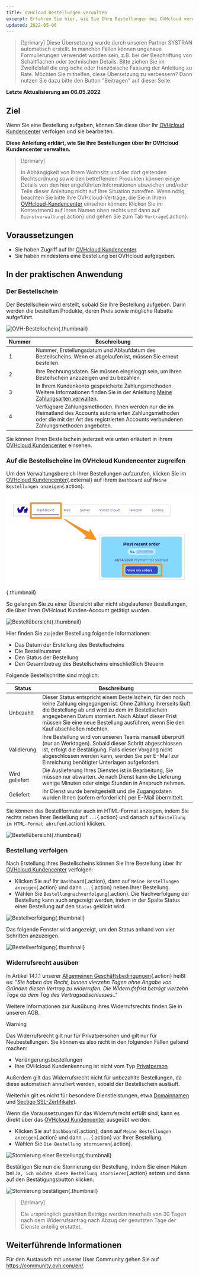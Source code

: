 ```yaml
---
title: OVHcloud Bestellungen verwalten
excerpt: Erfahren Sie hier, wie Sie Ihre Bestellungen bei OVHcloud verwalten
updated: 2022-05-06
---
```


> [!primary]
> Diese Übersetzung wurde durch unseren Partner SYSTRAN automatisch erstellt. In manchen Fällen können ungenaue Formulierungen verwendet worden sein, z.B. bei der Beschriftung von Schaltflächen oder technischen Details. Bitte ziehen Sie im Zweifelsfall die englische oder französische Fassung der Anleitung zu Rate. Möchten Sie mithelfen, diese Übersetzung zu verbessern? Dann nutzen Sie dazu bitte den Button "Beitragen" auf dieser Seite.
>

**Letzte Aktualisierung am 06.05.2022**

## Ziel

Wenn Sie eine Bestellung aufgeben, können Sie diese über Ihr [OVHcloud Kundencenter](https://www.ovh.com/auth/?action=gotomanager&from=https://www.ovh.de/&ovhSubsidiary=de) verfolgen und sie bearbeiten.

**Diese Anleitung erklärt, wie Sie Ihre Bestellungen über Ihr OVHcloud Kundencenter verwalten.**

> [!primary]
>
> In Abhängigkeit von Ihrem Wohnsitz und der dort geltenden Rechtsordnung sowie den betreffenden Produkten können einige Details von den hier angeführten Informationen abweichen und/oder Teile dieser Anleitung nicht auf Ihre Situation zutreffen. Wenn nötig, beachten Sie bitte Ihre OVHcloud-Verträge, die Sie in Ihrem [OVHcloud-Kundencenter](https://www.ovh.com/auth/?action=gotomanager&from=https://www.ovh.de/&ovhSubsidiary=de) einsehen können: Klicken Sie im Kontextmenü auf Ihren Namen oben rechts und dann auf `Dienstverwaltung`{.action} und gehen Sie zum Tab `Verträge`{.action}.
>

## Voraussetzungen

- Sie haben Zugriff auf Ihr [OVHcloud Kundencenter](https://www.ovh.com/auth/?action=gotomanager&from=https://www.ovh.de/&ovhSubsidiary=de).
- Sie haben mindestens eine Bestellung bei OVHcloud aufgegeben.

## In der praktischen Anwendung

### Der Bestellschein

Der Bestellschein wird erstellt, sobald Sie Ihre Bestellung aufgeben. Darin werden die bestellten Produkte, deren Preis sowie mögliche Rabatte aufgeführt.

![OVH-Bestellschein](images/order01.png){.thumbnail}

|Nummer|Beschreibung|
|---|---|
|1|Nummer, Erstellungsdatum und Ablaufdatum des Bestellscheins. Wenn er abgelaufen ist, müssen Sie erneut bestellen.|
|2|Ihre Rechnungsdaten. Sie müssen eingeloggt sein, um Ihren Bestellschein anzuzeigen und zu bezahlen.|
|3|In Ihrem Kundenkonto gespeicherte Zahlungsmethoden. Weitere Informationen finden Sie in der Anleitung [Meine Zahlungsarten verwalten](/pages/account/billing/manage-payment-methods).|
|4|Verfügbare Zahlungsmethoden. Ihnen werden nur die im Heimatland des Accounts autorisierten Zahlungsmethoden oder die mit der Art des registrierten Accounts verbundenen Zahlungsmethoden angeboten.|

Sie können Ihren Bestellschein jederzeit wie unten erläutert in Ihrem [OVHcloud Kundencenter](https://www.ovh.com/auth/?action=gotomanager&from=https://www.ovh.de/&ovhSubsidiary=de) einsehen.

### Auf die Bestellscheine im OVHcloud Kundencenter zugreifen

Um den Verwaltungsbereich Ihrer Bestellungen aufzurufen, klicken Sie im [OVHcloud Kundencenter](https://www.ovh.com/auth/?action=gotomanager&from=https://www.ovh.de/&ovhSubsidiary=de){.external} auf Ihrem `Dashboard` auf `Meine Bestellungen anzeigen`{.action}.

![Kundencenter](images/huborders.png){.thumbnail}

So gelangen Sie zu einer Übersicht aller nicht abgelaufenen Bestellungen, die über Ihren OVHcloud Kunden-Account getätigt wurden.

![Bestellübersicht](images/order03.png){.thumbnail}

Hier finden Sie zu jeder Bestellung folgende Informationen:

- Das Datum der Erstellung des Bestellscheins
- Die Bestellnummer
- Den Status der Bestellung
- Den Gesamtbetrag des Bestellscheins einschließlich Steuern

Folgende Bestellschritte sind möglich:

|Status|Beschreibung|
|---|---|
|Unbezahlt|Dieser Status entspricht einem Bestellschein, für den noch keine Zahlung eingegangen ist. Ohne Zahlung Ihrerseits läuft die Bestellung ab und wird zu dem im Bestellschein angegebenen Datum storniert. Nach Ablauf dieser Frist müssen Sie eine neue Bestellung ausführen, wenn Sie den Kauf abschließen möchten.|
|Validierung|Ihre Bestellung wird von unseren Teams manuell überprüft (nur an Werktagen). Sobald dieser Schritt abgeschlossen ist, erfolgt die Bestätigung. Falls dieser Vorgang nicht abgeschlossen werden kann, werden Sie per E-Mail zur Einreichung benötigter Unterlagen aufgefordert.|
|Wird geliefert|Die Auslieferung Ihres Dienstes ist in Bearbeitung, Sie müssen nur abwarten. Je nach Dienst kann die Lieferung wenige Minuten oder einige Stunden in Anspruch nehmen.|
|Geliefert|Ihr Dienst wurde bereitgestellt und die Zugangsdaten wurden Ihnen (sofern erforderlich) per E-Mail übermittelt.|

Sie können das Bestellformular auch im HTML-Format anzeigen, indem Sie rechts neben Ihrer Bestellung auf `...`{.action} und danach auf `Bestellung im HTML-Format abrufen`{.action} klicken.

![Bestellübersicht](images/order04.png){.thumbnail}

### Bestellung verfolgen

Nach Erstellung Ihres Bestellscheins können Sie Ihre Bestellung über Ihr [OVHcloud Kundencenter](https://www.ovh.com/auth/?action=gotomanager&from=https://www.ovh.de/&ovhSubsidiary=de) verfolgen:

- Klicken Sie auf Ihr `Dashboard`{.action}, dann auf `Meine Bestellungen anzeigen`{.action} und dann `...`{.action} neben Ihrer Bestellung.
- Wählen Sie `Bestellungnachverfolgung`{.action}. Die Nachverfolgung der Bestellung kann auch angezeigt werden, indem in der Spalte Status einer Bestellung auf den `Status` geklickt wird.

![Bestellverfolgung](images/order05b.png){.thumbnail}

Das folgende Fenster wird angezeigt, um den Status anhand von vier Schritten anzuzeigen.

![Bestellverfolgung](images/order06.png){.thumbnail}

### Widerrufsrecht ausüben

In Artikel 14.1.1 unserer [Allgemeinen Geschäftsbedingungen](https://contract.eu.ovhapis.com/1.0/pdf/contrat_genServices-de.pdf){.action} heißt es: "*Sie haben das Recht, binnen vierzehn Tagen ohne Angabe von Gründen diesen Vertrag zu widerrufen. Die Widerrufsfrist beträgt vierzehn Tage ab dem Tag des Vertragsabschlusses.*."

Weitere Informationen zur Ausübung ihres Widerrufsrechts finden Sie in unseren AGB.

> [!warning]
>
> Das Widerrufsrecht gilt nur für Privatpersonen und gilt nur für Neubestellungen. Sie können es also nicht in den folgenden Fällen geltend machen:
>
> - Verlängerungsbestellungen
> - Ihre OVHcloud Kundenkennung ist nicht vom Typ [Privatperson](/pages/account/customer/all_about_username#account-typ-andern)
>
> Außerdem gilt das Widerrufsrecht nicht für unbezahlte Bestellungen, da diese automatisch annulliert werden, sobald der Bestellschein ausläuft.
>
> Weiterhin gilt es nicht für besondere Dienstleistungen, etwa [Domainnamen](https://www.ovhcloud.com/de/domains/) und [Sectigo SSL-Zertifikate](https://www.ovhcloud.com/de/web-hosting/options/ssl/)).
>

Wenn die Voraussetzungen für das Widerrufsrecht erfüllt sind, kann es direkt über das [OVHcloud Kundencenter](https://www.ovh.com/auth/?action=gotomanager&from=https://www.ovh.de/&ovhSubsidiary=de) ausgeübt werden:

- Klicken Sie auf `Dashboard`{.action}, dann auf `Meine Bestellungen anzeigen`{.action} und dann `...`{.action} vor Ihrer Bestellung.
- Wählen Sie `Die Bestellung stornieren`{.action}.

![Stornierung einer Bestellung](images/cancelorder1.png){.thumbnail}

Bestätigen Sie nun die Stornierung der Bestellung, indem Sie einen Haken bei `Ja, ich möchte diese Bestellung stornieren`{.action} setzen und dann auf den Bestätigungsbutton klicken.

![Stornierung bestätigen](images/cancelorder2.png){.thumbnail}

> [!primary]
>
> Die ursprünglich gezahlten Beträge werden innerhalb von 30 Tagen nach dem Widerrufsantrag nach Abzug der genutzten Tage der Dienste anteilig erstattet.
>

## Weiterführende Informationen

Für den Austausch mit unserer User Community gehen Sie auf <https://community.ovh.com/en/>.
